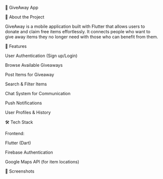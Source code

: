 🎁 GiveAway App

📌 About the Project

GiveAway is a mobile application built with Flutter that allows users to donate and claim free items effortlessly. It connects people who want to give away items they no longer need with those who can benefit from them.

🚀 Features

User Authentication (Sign up/Login)

Browse Available Giveaways

Post Items for Giveaway

Search & Filter Items

Chat System for Communication

Push Notifications

User Profiles & History

🛠️ Tech Stack

Frontend:

Flutter (Dart)

Firebase Authentication

Google Maps API (for item locations)

📱 Screenshots